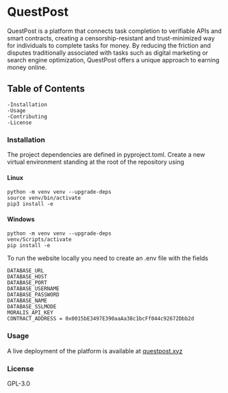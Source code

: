 # QuestPost

QuestPost is a platform that connects task completion to verifiable APIs and smart contracts, creating a censorship-resistant and trust-minimized way for individuals to complete tasks for money. By reducing the friction and disputes traditionally associated with tasks such as digital marketing or search engine optimization, QuestPost offers a unique approach to earning money online.
## Table of Contents

    -Installation
    -Usage
    -Contributing
    -License

### Installation
The project dependencies are defined in pyproject.toml. Create a new virtual environment standing at the root of the repository using 

#### Linux
```
python -m venv venv --upgrade-deps
source venv/bin/activate
pip3 install -e
```

#### Windows
```
python -m venv venv --upgrade-deps
venv/Scripts/activate
pip install -e
```


To run the website locally you need to create an .env file with the fields
```
DATABASE_URL
DATABASE_HOST
DATABASE_PORT
DATABASE_USERNAME
DATABASE_PASSWORD
DATABASE_NAME
DATABASE_SSLMODE
MORALIS_API_KEY
CONTRACT_ADDRESS = 0x0015bE3497E390aaAa38c1bcFf044c92672Dbb2d
```
### Usage

A live deployment of the platform is available at [questpost.xyz](https://www.questpost.xyz)

### License

GPL-3.0

